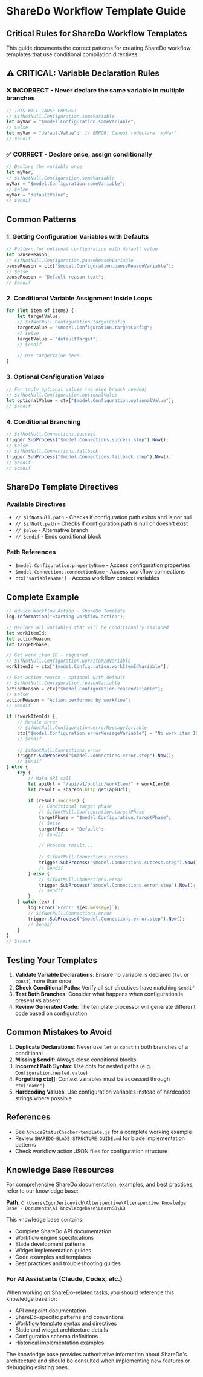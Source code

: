 # ShareDo Workflow Template Guide

## Critical Rules for ShareDo Workflow Templates

This guide documents the correct patterns for creating ShareDo workflow templates that use conditional compilation directives.

## ⚠️ CRITICAL: Variable Declaration Rules

### ❌ INCORRECT - Never declare the same variable in multiple branches
```javascript
// THIS WILL CAUSE ERRORS!
// $ifNotNull.Configuration.someVariable
let myVar = "$model.Configuration.someVariable";
// $else
let myVar = "defaultValue";  // ERROR: Cannot redeclare 'myVar'
// $endif
```

### ✅ CORRECT - Declare once, assign conditionally
```javascript
// Declare the variable once
let myVar;
// $ifNotNull.Configuration.someVariable
myVar = "$model.Configuration.someVariable";
// $else
myVar = "defaultValue";
// $endif
```

## Common Patterns

### 1. Getting Configuration Variables with Defaults
```javascript
// Pattern for optional configuration with default value
let pauseReason;
// $ifNotNull.Configuration.pauseReasonVariable
pauseReason = ctx["$model.Configuration.pauseReasonVariable"];
// $else
pauseReason = "Default reason text";
// $endif
```

### 2. Conditional Variable Assignment Inside Loops
```javascript
for (let item of items) {
    let targetValue;
    // $ifNotNull.Configuration.targetConfig
    targetValue = "$model.Configuration.targetConfig";
    // $else
    targetValue = "defaultTarget";
    // $endif
    
    // Use targetValue here
}
```

### 3. Optional Configuration Values
```javascript
// For truly optional values (no else branch needed)
// $ifNotNull.Configuration.optionalValue
let optionalValue = ctx["$model.Configuration.optionalValue"];
// $endif
```

### 4. Conditional Branching
```javascript
// $ifNotNull.Connections.success
trigger.SubProcess("$model.Connections.success.step").Now();
// $else
// $ifNotNull.Connections.fallback
trigger.SubProcess("$model.Connections.fallback.step").Now();
// $endif
// $endif
```

## ShareDo Template Directives

### Available Directives
- `// $ifNotNull.path` - Checks if configuration path exists and is not null
- `// $ifNull.path` - Checks if configuration path is null or doesn't exist
- `// $else` - Alternative branch
- `// $endif` - Ends conditional block

### Path References
- `$model.Configuration.propertyName` - Access configuration properties
- `$model.Connections.connectionName` - Access workflow connections
- `ctx["variableName"]` - Access workflow context variables

## Complete Example

```javascript
// Advice Workflow Action - ShareDo Template
log.Information("Starting workflow action");

// Declare all variables that will be conditionally assigned
let workItemId;
let actionReason;
let targetPhase;

// Get work item ID - required
// $ifNotNull.Configuration.workItemIdVariable
workItemId = ctx["$model.Configuration.workItemIdVariable"];

// Get action reason - optional with default
// $ifNotNull.Configuration.reasonVariable
actionReason = ctx["$model.Configuration.reasonVariable"];
// $else
actionReason = "Action performed by workflow";
// $endif

if (!workItemId) {
    // Handle error
    // $ifNotNull.Configuration.errorMessageVariable
    ctx["$model.Configuration.errorMessageVariable"] = "No work item ID provided";
    // $endif
    
    // $ifNotNull.Connections.error
    trigger.SubProcess("$model.Connections.error.step").Now();
    // $endif
} else {
    try {
        // Make API call
        let apiUrl = "/api/v1/public/workItem/" + workItemId;
        let result = sharedo.http.get(apiUrl);
        
        if (result.success) {
            // Conditional target phase
            // $ifNotNull.Configuration.targetPhase
            targetPhase = "$model.Configuration.targetPhase";
            // $else
            targetPhase = "Default";
            // $endif
            
            // Process result...
            
            // $ifNotNull.Connections.success
            trigger.SubProcess("$model.Connections.success.step").Now();
            // $endif
        } else {
            // $ifNotNull.Connections.error
            trigger.SubProcess("$model.Connections.error.step").Now();
            // $endif
        }
    } catch (ex) {
        log.Error(`Error: ${ex.message}`);
        // $ifNotNull.Connections.error
        trigger.SubProcess("$model.Connections.error.step").Now();
        // $endif
    }
}
// $endif
```

## Testing Your Templates

1. **Validate Variable Declarations**: Ensure no variable is declared (`let` or `const`) more than once
2. **Check Conditional Paths**: Verify all `$if` directives have matching `$endif`
3. **Test Both Branches**: Consider what happens when configuration is present vs absent
4. **Review Generated Code**: The template processor will generate different code based on configuration

## Common Mistakes to Avoid

1. **Duplicate Declarations**: Never use `let` or `const` in both branches of a conditional
2. **Missing $endif**: Always close conditional blocks
3. **Incorrect Path Syntax**: Use dots for nested paths (e.g., `Configuration.nested.value`)
4. **Forgetting ctx[]**: Context variables must be accessed through `ctx["name"]`
5. **Hardcoding Values**: Use configuration variables instead of hardcoded strings where possible

## References

- See `AdviceStatusChecker-template.js` for a complete working example
- Review `SHAREDO-BLADE-STRUCTURE-GUIDE.md` for blade implementation patterns
- Check workflow action JSON files for configuration structure

## Knowledge Base Resources

For comprehensive ShareDo documentation, examples, and best practices, refer to our knowledge base:

**Path**: `C:\Users\IgorJericevich\Alterspective\Alterspective Knowledge Base - Documents\AI Knowledgebase\LearnSD\KB`

This knowledge base contains:
- Complete ShareDo API documentation
- Workflow engine specifications
- Blade development patterns
- Widget implementation guides
- Code examples and templates
- Best practices and troubleshooting guides

### For AI Assistants (Claude, Codex, etc.)
When working on ShareDo-related tasks, you should reference this knowledge base for:
- API endpoint documentation
- ShareDo-specific patterns and conventions
- Workflow template syntax and directives
- Blade and widget architecture details
- Configuration schema definitions
- Historical implementation examples

The knowledge base provides authoritative information about ShareDo's architecture and should be consulted when implementing new features or debugging existing ones.